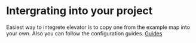 # Intergrating into your project

Easiest way to integrete elevator is to copy one from the example map into your own. Also you can follow the configuration guides. [Guides](/guides.md)